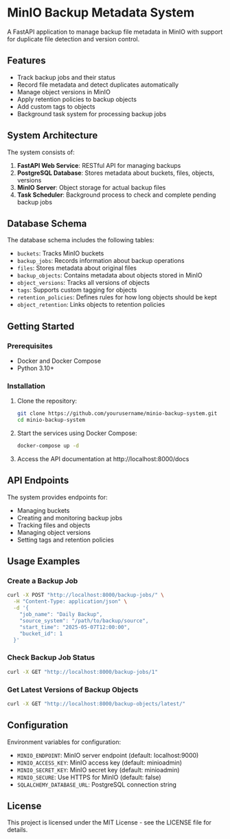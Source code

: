 # MinIO Backup Metadata System

A FastAPI application to manage backup file metadata in MinIO with support for duplicate file detection and version control.

## Features

- Track backup jobs and their status
- Record file metadata and detect duplicates automatically
- Manage object versions in MinIO
- Apply retention policies to backup objects
- Add custom tags to objects
- Background task system for processing backup jobs

## System Architecture

The system consists of:

1. **FastAPI Web Service**: RESTful API for managing backups
2. **PostgreSQL Database**: Stores metadata about buckets, files, objects, versions
3. **MinIO Server**: Object storage for actual backup files
4. **Task Scheduler**: Background process to check and complete pending backup jobs

## Database Schema

The database schema includes the following tables:

- `buckets`: Tracks MinIO buckets
- `backup_jobs`: Records information about backup operations
- `files`: Stores metadata about original files
- `backup_objects`: Contains metadata about objects stored in MinIO
- `object_versions`: Tracks all versions of objects
- `tags`: Supports custom tagging for objects
- `retention_policies`: Defines rules for how long objects should be kept
- `object_retention`: Links objects to retention policies

## Getting Started

### Prerequisites

- Docker and Docker Compose
- Python 3.10+

### Installation

1. Clone the repository:
   ```bash
   git clone https://github.com/yourusername/minio-backup-system.git
   cd minio-backup-system
   ```

2. Start the services using Docker Compose:
   ```bash
   docker-compose up -d
   ```

3. Access the API documentation at http://localhost:8000/docs

## API Endpoints

The system provides endpoints for:

- Managing buckets
- Creating and monitoring backup jobs
- Tracking files and objects
- Managing object versions
- Setting tags and retention policies

## Usage Examples

### Create a Backup Job

```bash
curl -X POST "http://localhost:8000/backup-jobs/" \
  -H "Content-Type: application/json" \
  -d '{
    "job_name": "Daily Backup",
    "source_system": "/path/to/backup/source",
    "start_time": "2025-05-07T12:00:00",
    "bucket_id": 1
  }'
```

### Check Backup Job Status

```bash
curl -X GET "http://localhost:8000/backup-jobs/1"
```

### Get Latest Versions of Backup Objects

```bash
curl -X GET "http://localhost:8000/backup-objects/latest/"
```

## Configuration

Environment variables for configuration:

- `MINIO_ENDPOINT`: MinIO server endpoint (default: localhost:9000)
- `MINIO_ACCESS_KEY`: MinIO access key (default: minioadmin)
- `MINIO_SECRET_KEY`: MinIO secret key (default: minioadmin)
- `MINIO_SECURE`: Use HTTPS for MinIO (default: false)
- `SQLALCHEMY_DATABASE_URL`: PostgreSQL connection string

## License

This project is licensed under the MIT License - see the LICENSE file for details.
